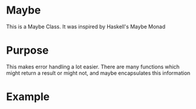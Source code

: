 # Maybe
This is a Maybe Class. It was inspired by Haskell's Maybe Monad
# Purpose
This makes error handling a lot easier. There are many functions which might return a result or might not, and
maybe encapsulates this information
# Example
```ts
```